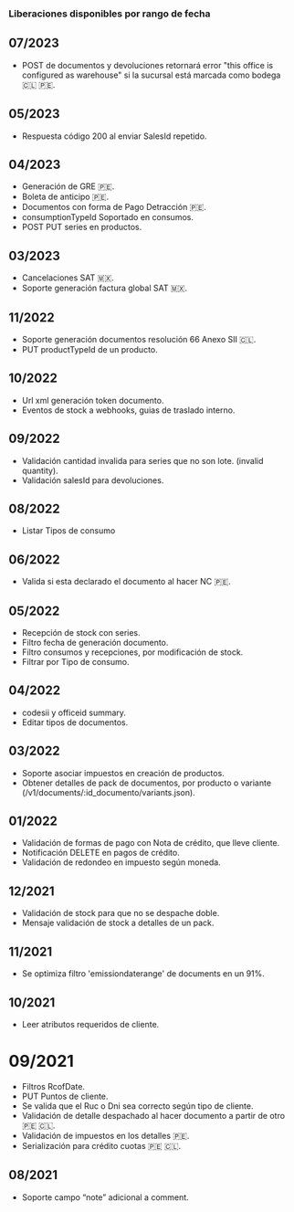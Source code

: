 ### Liberaciones disponibles por rango de fecha

## 07/2023
- POST de documentos y devoluciones retornará error "this office is configured as warehouse" si la sucursal está marcada como bodega 🇨🇱 🇵🇪.

## 05/2023
- Respuesta código 200 al enviar SalesId repetido.

## 04/2023
- Generación de GRE 🇵🇪.
- Boleta de anticipo 🇵🇪.
- Documentos con forma de Pago Detracción 🇵🇪.
- consumptionTypeId Soportado en consumos.
- POST PUT series en productos.

## 03/2023
- Cancelaciones SAT 🇲🇽.
- Soporte generación factura global SAT 🇲🇽.

## 11/2022
- Soporte generación documentos resolución 66 Anexo SII 🇨🇱.
- PUT productTypeId de un producto.

## 10/2022
- Url xml generación token documento.
- Eventos de stock a webhooks, guias de traslado interno.

## 09/2022
- Validación cantidad invalida para series que no son lote. (invalid quantity).
- Validación salesId para devoluciones.

## 08/2022
- Listar Tipos de consumo

## 06/2022
- Valida si esta declarado el documento al hacer NC 🇵🇪.

## 05/2022
- Recepción de stock con series.
- Filtro fecha de generación documento.
- Filtro consumos y recepciones, por modificación de stock.
- Filtrar por Tipo de consumo.

## 04/2022
- codesii y officeid summary.
- Editar tipos de documentos.

## 03/2022
- Soporte asociar impuestos en creación de productos.
- Obtener detalles de pack de documentos, por producto o variante (/v1/documents/:id_documento/variants.json).

## 01/2022
- Validación de formas de pago con Nota de crédito, que lleve cliente.
- Notificación DELETE en pagos de crédito.
- Validación de redondeo en impuesto según moneda.

## 12/2021
- Validación de stock para que no se despache doble.
- Mensaje validación de stock a detalles de un pack.

## 11/2021
- Se optimiza filtro 'emissiondaterange' de documents en un 91%.

## 10/2021
- Leer atributos requeridos de cliente.

# 09/2021
- Filtros RcofDate.
- PUT Puntos de cliente.
- Se valida que el Ruc o Dni sea correcto según tipo de cliente.
- Validación de detalle despachado al hacer documento a partir de otro  🇵🇪 🇨🇱.
- Validación de impuestos en los detalles 🇵🇪.
- Serialización para crédito cuotas 🇵🇪 🇨🇱.

## 08/2021
- Soporte campo “note” adicional a comment.
